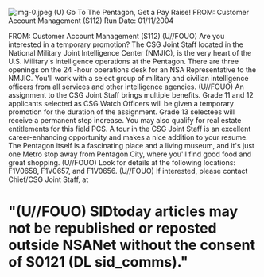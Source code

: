 ![img-0.jpeg](img-0.jpeg)
(U) Go To The Pentagon, Get a Pay Raise!
FROM: Customer Account Management (S112)
Run Date: 01/11/2004

FROM: Customer Account Management (S112)
(U//FOUO) Are you interested in a temporary promotion? The CSG Joint Staff located in the National Military Joint Intelligence Center (NMJIC), is the very heart of the U.S. Military's intelligence operations at the Pentagon. There are three openings on the 24 -hour operations desk for an NSA Representative to the NMJIC. You'll work with a select group of military and civilian intelligence officers from all services and other intelligence agencies.
(U//FOUO) An assignment to the CSG Joint Staff brings multiple benefits. Grade 11 and 12 applicants selected as CSG Watch Officers will be given a temporary promotion for the duration of the assignment. Grade 13 selectees will receive a permanent step increase. You may also qualify for real estate entitlements for this field PCS. A tour in the CSG Joint Staff is an excellent career-enhancing opportunity and makes a nice addition to your resume. The Pentagon itself is a fascinating place and a living museum, and it's just one Metro stop away from Pentagon City, where you'll find good food and great shopping.
(U//FOUO) Look for details at the following locations: F1V0658, F1V0657, and F1V0656.
(U//FOUO) If interested, please contact Chief/CSG Joint Staff, at

# "(U//FOUO) SIDtoday articles may not be republished or reposted outside NSANet without the consent of S0121 (DL sid_comms)."
